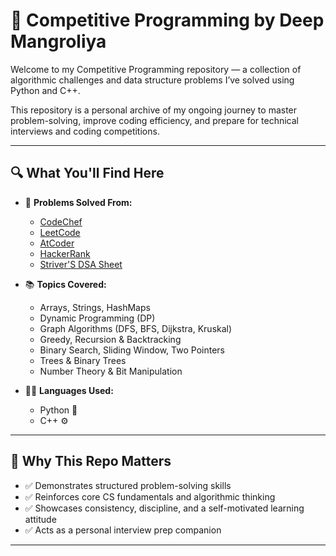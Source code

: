# 🧠 Competitive Programming by Deep Mangroliya

Welcome to my Competitive Programming repository — a collection of algorithmic challenges and data structure problems I’ve solved using Python and C++.

This repository is a personal archive of my ongoing journey to master problem-solving, improve coding efficiency, and prepare for technical interviews and coding competitions.

---

## 🔍 What You'll Find Here

- 🧩 **Problems Solved From:**
  - [CodeChef](https://www.codechef.com/)
  - [LeetCode](https://leetcode.com/)
  - [AtCoder](https://atcoder.jp/)
  - [HackerRank](https://www.hackerrank.com/)
  - [Striver'S DSA Sheet](https://takeuforward.org/strivers-a2z-dsa-course/strivers-a2z-dsa-course-sheet-2/)

- 📚 **Topics Covered:**
  - Arrays, Strings, HashMaps
  - Dynamic Programming (DP)
  - Graph Algorithms (DFS, BFS, Dijkstra, Kruskal)
  - Greedy, Recursion & Backtracking
  - Binary Search, Sliding Window, Two Pointers
  - Trees & Binary Trees
  - Number Theory & Bit Manipulation

- 🧑‍💻 **Languages Used:**
  - Python 🐍
  - C++ ⚙️

---

## 🚀 Why This Repo Matters

- ✅ Demonstrates structured problem-solving skills
- ✅ Reinforces core CS fundamentals and algorithmic thinking
- ✅ Showcases consistency, discipline, and a self-motivated learning attitude
- ✅ Acts as a personal interview prep companion

---
